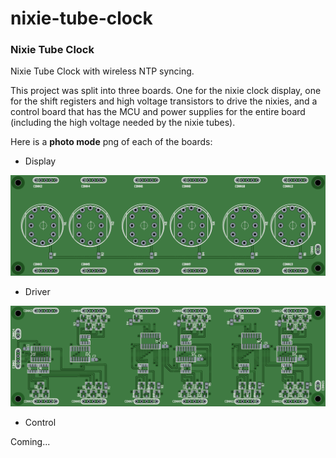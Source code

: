 # nixie-tube-clock
### Nixie Tube Clock

Nixie Tube Clock with wireless NTP syncing.

This project was split into three boards.  One for the nixie clock display, one for the shift registers and high voltage transistors to drive the nixies, and a control board that has the MCU and power supplies for the entire board (including the high voltage needed by the nixie tubes).

Here is a **photo mode** png of each of the boards:

* Display

![alt text](/boards/display/display.png "Nixie Tube Clock display board top layer")

* Driver

![alt text](/boards/driver/driver.png "Nixie Tube Clock driver board top layer")

* Control

Coming...
